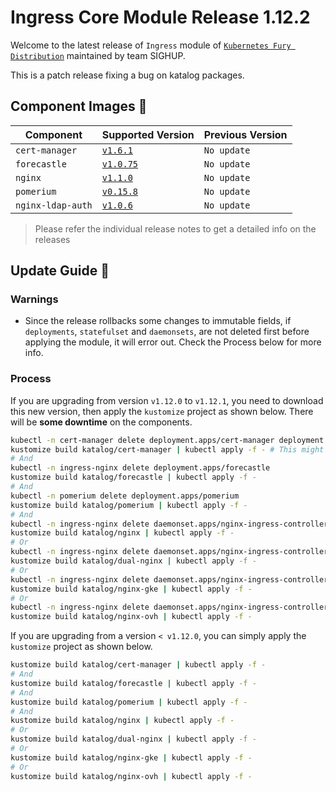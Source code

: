 # Ingress Core Module Release 1.12.2

Welcome to the latest release of `Ingress` module of [`Kubernetes Fury
Distribution`](https://github.com/sighupio/fury-distribution) maintained by team
SIGHUP.

This is a patch release fixing a bug on katalog packages.

## Component Images 🚢

| Component         | Supported Version                                                                      | Previous Version |
|-------------------|----------------------------------------------------------------------------------------|------------------|
| `cert-manager`    | [`v1.6.1`](https://github.com/jetstack/cert-manager/releases/tag/v1.6.1)               | `No update`      |
| `forecastle`      | [`v1.0.75`](https://github.com/stakater/Forecastle/releases/tag/v1.0.70)               | `No update`      |
| `nginx`           | [`v1.1.0`](https://github.com/kubernetes/ingress-nginx/releases/tag/controller-v1.1.0) | `No update`      |
| `pomerium`        | [`v0.15.8`](https://github.com/pomerium/pomerium/releases/tag/v0.15.8)                 | `No update`      |
| `nginx-ldap-auth` | [`v1.0.6`](https://github.com/tiagoapimenta/nginx-ldap-auth/tags)                      | `No update`      |

> Please refer the individual release notes to get a detailed info on the
> releases


## Update Guide 🦮

### Warnings

- Since the release rollbacks some changes to immutable fields, if `deployments`, `statefulset` and `daemonsets`, are not deleted first before applying the module, it will error out. Check the Process below for more info.

### Process

If you are upgrading from version `v1.12.0` to `v1.12.1`, you need to download this new version, then apply the `kustomize` project as shown below.
There will be **some downtime** on the components.

```bash
kubectl -n cert-manager delete deployment.apps/cert-manager deployment.apps/cert-manager-cainjector deployment.apps/cert-manager-webhook
kustomize build katalog/cert-manager | kubectl apply -f - # This might need to be applied twice, if the deployments haven't come back up fast
# And
kubectl -n ingress-nginx delete deployment.apps/forecastle
kustomize build katalog/forecastle | kubectl apply -f -
# And
kubectl -n pomerium delete deployment.apps/pomerium
kustomize build katalog/pomerium | kubectl apply -f -
# And
kubectl -n ingress-nginx delete daemonset.apps/nginx-ingress-controller
kustomize build katalog/nginx | kubectl apply -f -
# Or
kubectl -n ingress-nginx delete daemonset.apps/nginx-ingress-controller-external daemonset.apps/nginx-ingress-controller-internal
kustomize build katalog/dual-nginx | kubectl apply -f -
# Or
kubectl -n ingress-nginx delete daemonset.apps/nginx-ingress-controller
kustomize build katalog/nginx-gke | kubectl apply -f -
# Or
kubectl -n ingress-nginx delete daemonset.apps/nginx-ingress-controller
kustomize build katalog/nginx-ovh | kubectl apply -f -
```

If you are upgrading from a version `< v1.12.0`, you can simply apply the `kustomize` project as shown below.

```bash
kustomize build katalog/cert-manager | kubectl apply -f -
# And
kustomize build katalog/forecastle | kubectl apply -f -
# And
kustomize build katalog/pomerium | kubectl apply -f -
# And
kustomize build katalog/nginx | kubectl apply -f -
# Or
kustomize build katalog/dual-nginx | kubectl apply -f -
# Or
kustomize build katalog/nginx-gke | kubectl apply -f -
# Or
kustomize build katalog/nginx-ovh | kubectl apply -f -
```
